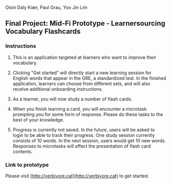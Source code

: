Oisin Daly Kiær, Paul Grau, Yoo Jin Lim

## Final Project: Mid-Fi Prototype - Learnersourcing Vocabulary Flashcards

### Instructions

1. This is an application targeted at learners who want to improve their vocabulary.

2. Clicking "Get started" will directly start a new learning session for English words that appear in the GRE, a standardized test. In the finished application, learners can choose from different sets, and will also receive additional onboarding instructions. 

3. As a learner, you will now study a number of flash cards.

4. When you finish learning a card, you will encounter a microtask prompting you for some form of response. Please do these tasks to the best of your knowledge.

5. Progress is currently not saved. In the future, users will be asked to login to be able to track their progress. One study session currently consists of 10 words. In the next session, users would get 10 new words. Responses to microtasks will affect the presentation of flash card contents.

### Link to prototype

Please visit [http://verbivore.cat](http://verbivore.cat) to get started.


